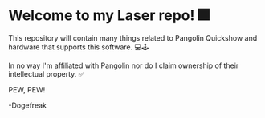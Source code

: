 # Welcome to my Laser repo! 🎆
This repository will contain many things related to Pangolin Quickshow and hardware that supports this software. 💻🕹️

In no way I'm affiliated with Pangolin nor do I claim ownership of their intellectual property. ✅

PEW, PEW! 

-Dogefreak 
